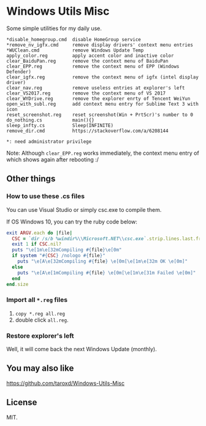 # Windows Utils Misc

Some simple utilities for my daily use.

    *disable_homegroup.cmd  disable HomeGroup service
    *remove_nv_igfx.cmd     remove display drivers' context menu entries
    *WUClean.cmd            remove Windows Update Temp
    apply_color.reg         apply accent color and inactive color
    clear_BaiduPan.reg      remove the context menu of BaiduPan
    clear_EPP.reg           remove the context menu of EPP (Windows Defender)
    clear_igfx.reg          remove the context menu of igfx (intel display driver)
    clear_nav.reg           remove useless entries at explorer's left
    clear_VS2017.reg        remove the context menu of VS 2017
    clear_WYDrive.reg       remove the explorer enrty of Tencent WeiYun
    open_with_subl.reg      add context menu entry for Sublime Text 3 with icon
    reset_screenshot.reg    reset screenshot(Win + PrtScr)'s number to 0
    do_nothing.cs           main(){}
    sleep_infty.cs          Sleep(​INFINITE​)
    remove_dir.cmd          https://stackoverflow.com/a/6208144
    
    *: need administrator privilege

Note: Although `clear_EPP.reg` works immediately, the context menu entry of which
shows again after rebooting :/

## Other things

### How to use these .cs files

You can use Visual Studio or simply csc.exe to compile them.

If OS Windows 10, you can try the ruby code below:

```ruby
exit ARGV.each do |file|
  CSC = `dir /s/b %windir%\\Microsoft.NET\\csc.exe`.strip.lines.last.freeze
  exit 1 if CSC.nil?
  puts "\e[1m\e[32mCompiling #{file}\e[0m"
  if system "#{CSC} /nologo #{file}"
    puts "\e[A\e[32mCompiling #{file} \e[0m[\e[1m\e[32m OK \e[0m]"
  else
    puts "\e[A\e[1mCompiling #{file} \e[0m[\e[1m\e[31m Failed \e[0m]"
  end
end.size
```

### Import all `*.reg` files

1. `copy *.reg all.reg`
2. double click `all.reg`.

### Restore explorer's left

Well, it will come back the next Windows Update (monthly).

## You may also like

https://github.com/taroxd/Windows-Utils-Misc

## License

MIT.